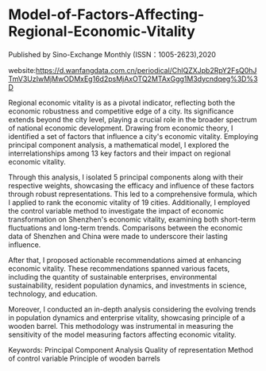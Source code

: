 # Model-of-Factors-Affecting-Regional-Economic-Vitality

 
Published by Sino-Exchange Monthly (ISSN：1005-2623),2020

website:https://d.wanfangdata.com.cn/periodical/ChlQZXJpb2RpY2FsQ0hJTmV3UzIwMjMwODMxEg16d2psMjAxOTQ2MTAxGgg1M3dycndqeg%3D%3D

Regional economic vitality is as a pivotal indicator, reflecting both the economic robustness and competitive edge of a city. Its significance extends beyond the city level, playing a crucial role in the broader spectrum of national economic development. Drawing from economic theory, I identified a set of factors that influence a city's economic vitality. Employing principal component analysis, a mathematical model, I explored the interrelationships among 13 key factors and their impact on regional economic vitality.

Through this analysis, I isolated 5 principal components along with their respective weights, showcasing the efficacy and influence of these factors through robust representations. This led to a comprehensive formula, which I applied to rank the economic vitality of 19 cities. Additionally, I employed the control variable method to investigate the impact of economic transformation on Shenzhen's economic vitality, examining both short-term fluctuations and long-term trends. Comparisons between the economic data of Shenzhen and China were made to underscore their lasting influence.

After that, I proposed actionable recommendations aimed at enhancing economic vitality. These recommendations spanned various facets, including the quantity of sustainable enterprises, environmental sustainability, resident population dynamics, and investments in science, technology, and education.

Moreover, I conducted an in-depth analysis considering the evolving trends in population dynamics and enterprise vitality, showcasing principle of a wooden barrel. This methodology was instrumental in measuring the sensitivity of the model measuring factors affecting economic vitality.

Keywords: Principal Component Analysis Quality of representation Method of control
variable Principle of wooden barrels
